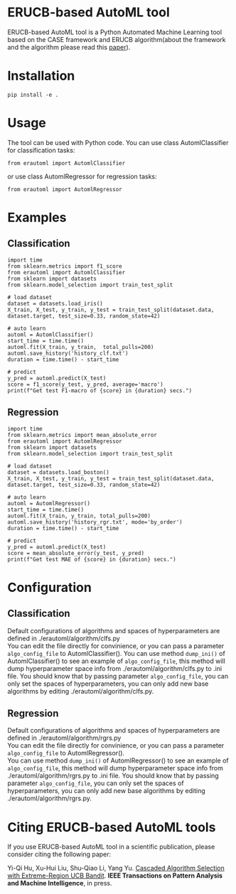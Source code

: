 # ERUCB-based AutoML tool

ERUCB-based AutoML tool is a Python Automated Machine Learning tool based on the CASE framework and ERUCB algorithm(about the framework and the algorithm please read this [paper](https://ieeexplore.ieee.org/abstract/document/9477007 "paper")).

# Installation

```
pip install -e .
```

# Usage

The tool can be used with Python code.
You can use class AutomlClassifier for classification tasks:
```
from erautoml import AutomlClassifier
```
or use class AutomlRegressor for regression tasks:
```
from erautoml import AutomlRegressor
```

# Examples

## Classification


```
import time
from sklearn.metrics import f1_score
from erautoml import AutomlClassifier
from sklearn import datasets
from sklearn.model_selection import train_test_split

# load dataset
dataset = datasets.load_iris()
X_train, X_test, y_train, y_test = train_test_split(dataset.data, dataset.target, test_size=0.33, random_state=42)

# auto learn
automl = AutomlClassifier()
start_time = time.time()
automl.fit(X_train, y_train,  total_pulls=200)
automl.save_history('history_clf.txt')
duration = time.time() - start_time

# predict
y_pred = automl.predict(X_test)
score = f1_score(y_test, y_pred, average='macro')
print(f"Get test F1-macro of {score} in {duration} secs.")
```

## Regression

```
import time
from sklearn.metrics import mean_absolute_error
from erautoml import AutomlRegressor
from sklearn import datasets
from sklearn.model_selection import train_test_split

# load dataset
dataset = datasets.load_boston()
X_train, X_test, y_train, y_test = train_test_split(dataset.data, dataset.target, test_size=0.33, random_state=42)

# auto learn
automl = AutomlRegressor()
start_time = time.time()
automl.fit(X_train, y_train, total_pulls=200)
automl.save_history('history_rgr.txt', mode='by_order')
duration = time.time() - start_time

# predict
y_pred = automl.predict(X_test)
score = mean_absolute_error(y_test, y_pred)
print(f"Get test MAE of {score} in {duration} secs.")
```

# Configuration

## Classification
Default configurations of algorithms and spaces of hyperparameters are defined in ./erautoml/algorithm/clfs.py  
You can edit the file directly for convinience, or you can pass a parameter `algo_config_file` to AutomlClassifier().
You can use method `dump_ini()` of AutomlClassifier() to see an example of `algo_config_file`, this method will dump hyperparameter space info from ./erautoml/algorithm/clfs.py to .ini file.
You should know that by passing parameter `algo_config_file`, you can only set the spaces of hyperparameters, you can only add new base algorithms by editing ./erautoml/algorithm/clfs.py.

## Regression
Default configurations of algorithms and spaces of hyperparameters are defined in ./erautoml/algorithm/rgrs.py  
You can edit the file directly for convinience, or you can pass a parameter `algo_config_file` to AutomlRegressor().  
You can use method `dump_ini()` of AutomlRegressor() to see an example of `algo_config_file`, this method will dump hyperparameter space info from ./erautoml/algorithm/rgrs.py to .ini file.
You should know that by passing parameter `algo_config_file`, you can only set the spaces of hyperparameters, you can only add new base algorithms by editing ./erautoml/algorithm/rgrs.py.

# Citing ERUCB-based AutoML tools

If you use ERUCB-based AutoML tool in a scientific publication, please consider citing the following paper:

Yi-Qi Hu, Xu-Hui Liu, Shu-Qiao Li, Yang Yu.  [Cascaded Algorithm Selection with Extreme-Region UCB Bandit](https://ieeexplore.ieee.org/abstract/document/9477007 "paper"). **IEEE Transactions on Pattern Analysis and Machine Intelligence**, in press.
